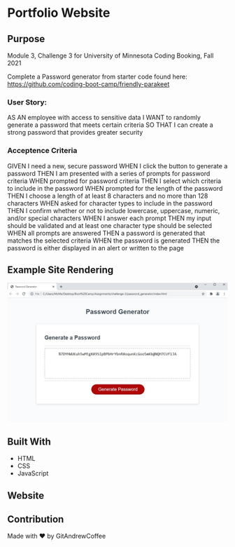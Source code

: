 # Portfolio Website

## Purpose
Module 3, Challenge 3 for University of Minnesota Coding Booking, Fall 2021

Complete a Password generator from starter code found here: https://github.com/coding-boot-camp/friendly-parakeet

### User Story:

AS AN employee with access to sensitive data
I WANT to randomly generate a password that meets certain criteria
SO THAT I can create a strong password that provides greater security

### Acceptence Criteria
GIVEN I need a new, secure password
WHEN I click the button to generate a password
THEN I am presented with a series of prompts for password criteria
WHEN prompted for password criteria
THEN I select which criteria to include in the password
WHEN prompted for the length of the password
THEN I choose a length of at least 8 characters and no more than 128 characters
WHEN asked for character types to include in the password
THEN I confirm whether or not to include lowercase, uppercase, numeric, and/or special characters
WHEN I answer each prompt
THEN my input should be validated and at least one character type should be selected
WHEN all prompts are answered
THEN a password is generated that matches the selected criteria
WHEN the password is generated
THEN the password is either displayed in an alert or written to the page

## Example Site Rendering
![Getting Started](./assets/images/readme-screen-shot.JPG)


## Built With
* HTML
* CSS
* JavaScript

## Website



## Contribution
Made with ❤️ by GitAndrewCoffee
